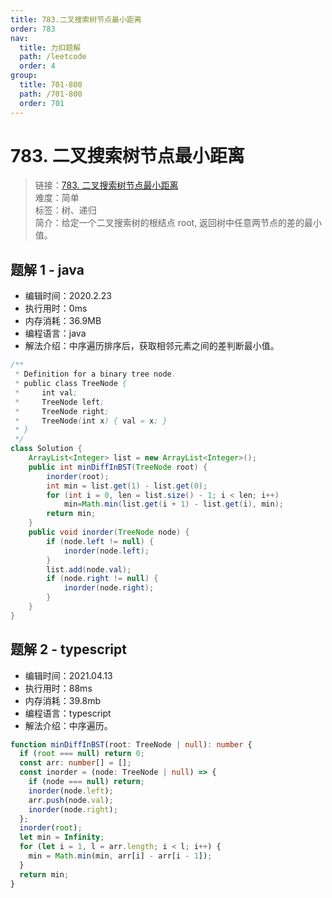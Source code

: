 ```yaml
---
title: 783.二叉搜索树节点最小距离
order: 783
nav:
  title: 力扣题解
  path: /leetcode
  order: 4
group:
  title: 701-800
  path: /701-800
  order: 701
---
```


# 783. 二叉搜索树节点最小距离

> 链接：[783. 二叉搜索树节点最小距离](https://leetcode-cn.com/problems/minimum-distance-between-bst-nodes/)  
> 难度：简单  
> 标签：树、递归  
> 简介：给定一个二叉搜索树的根结点 root, 返回树中任意两节点的差的最小值。

## 题解 1 - java

- 编辑时间：2020.2.23
- 执行用时：0ms
- 内存消耗：36.9MB
- 编程语言：java
- 解法介绍：中序遍历排序后，获取相邻元素之间的差判断最小值。

```java
/**
 * Definition for a binary tree node.
 * public class TreeNode {
 *     int val;
 *     TreeNode left;
 *     TreeNode right;
 *     TreeNode(int x) { val = x; }
 * }
 */
class Solution {
	ArrayList<Integer> list = new ArrayList<Integer>();
	public int minDiffInBST(TreeNode root) {
		inorder(root);
		int min = list.get(1) - list.get(0);
		for (int i = 0, len = list.size() - 1; i < len; i++)
			min=Math.min(list.get(i + 1) - list.get(i), min);
		return min;
	}
	public void inorder(TreeNode node) {
		if (node.left != null) {
			inorder(node.left);
		}
		list.add(node.val);
		if (node.right != null) {
			inorder(node.right);
		}
	}
}
```

## 题解 2 - typescript

- 编辑时间：2021.04.13
- 执行用时：88ms
- 内存消耗：39.8mb
- 编程语言：typescript
- 解法介绍：中序遍历。

```typescript
function minDiffInBST(root: TreeNode | null): number {
  if (root === null) return 0;
  const arr: number[] = [];
  const inorder = (node: TreeNode | null) => {
    if (node === null) return;
    inorder(node.left);
    arr.push(node.val);
    inorder(node.right);
  };
  inorder(root);
  let min = Infinity;
  for (let i = 1, l = arr.length; i < l; i++) {
    min = Math.min(min, arr[i] - arr[i - 1]);
  }
  return min;
}
```

